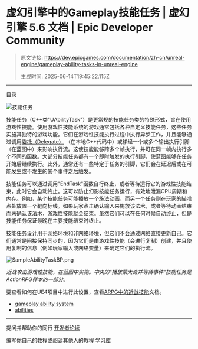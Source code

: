 # 虚幻引擎中的Gameplay技能任务 | 虚幻引擎 5.6 文档 | Epic Developer Community

> 原文链接: https://dev.epicgames.com/documentation/zh-cn/unreal-engine/gameplay-ability-tasks-in-unreal-engine
> 
> 生成时间: 2025-06-14T19:45:22.115Z

---

目录

![技能任务](https://dev.epicgames.com/community/api/documentation/image/3af1deb9-56e4-466e-8e35-823beec0c22e?resizing_type=fill&width=1920&height=335)

技能任务（C++类"UAbilityTask"）是更常规的技能任务类的特殊形式，旨在使用游戏性技能。使用游戏性技能系统的游戏通常包括各种自定义技能任务，这些任务实施其独特的游戏功能。它们在游戏性技能执行过程中执行异步工作，并且能够通过调用[委托（Delegate）](/documentation/zh-cn/unreal-engine/delegates-and-lambda-functions-in-unreal-engine) （在本地C++代码中）或移经一个或多个输出执行引脚（在蓝图中）来影响执行流。这使技能能够跨多个帧执行，并可在同一帧内执行多个不同的函数。大部分技能任务都有一个即时触发的执行引脚，使蓝图能够在任务开始后继续执行。此外，通常还有一些特定于任务的引脚，它们会在延迟后或在可能发生或不发生的某个事件之后触发。

技能任务可以通过调用"EndTask"函数自行终止，或者等待运行它的游戏性技能结束，此时它会自动终止。这可以防止幻影技能任务运行，有效地泄漏CPU周期和内存。例如，某个技能任务可能播放一个施法动画，而另一个任务则在玩家的瞄准点处放置一个靶向标线。如果玩家点击确认输入来施放该法术，或者等待动画结束而未确认该法术，游戏性技能就会结束。虽然它们可以在任何时候自动终止，但是技能任务保证最晚在主要技能结束时终止。

技能任务设计用于网络环境和非网络环境，但它们不会通过网络直接更新自己。它们通常是间接保持同步的，因为它们是由游戏性技能（会进行复制）创建，并且使用复制的信息（例如玩家输入或网络变量）来确定它们的执行流。

![](https://d1iv7db44yhgxn.cloudfront.net/documentation/images/657d1d39-4cf9-47d3-a8b1-24f4b1520bd1/sampleabilitytaskbp.png "SampleAbilityTaskBP.png")

*近战攻击游戏性技能，在蓝图中实施。中央的"播放蒙太奇并等待事件"技能任务是ActionRPG样本的一部分。*

要查看如何在UE4项目中进行此设置，查看[ARPG中的近战技能](/documentation/zh-cn/unreal-engine/samples-and-tutorials-for-unreal-engine)文档。

-   [gameplay ability system](https://dev.epicgames.com/community/search?query=gameplay%20ability%20system)
-   [abilities](https://dev.epicgames.com/community/search?query=abilities)

* * *

提问并帮助你的同行 [开发者论坛](https://forums.unrealengine.com/categories?tag=unreal-engine)

编写你自己的教程或阅读其他人的教程 [学习库](https://dev.epicgames.com/community/unreal-engine/learning)